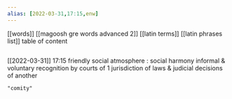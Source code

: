 ```yaml
---
alias: [2022-03-31,17:15,enw]
---
```

[[words]] [[magoosh gre words advanced 2]] [[latin terms]] [[latin phrases list]]
table of content
```toc
```

[[2022-03-31]] 17:15
friendly social atmosphere : social harmony
informal & voluntary recognition by courts of 1 jurisdiction of laws & judicial decisions of another
```query
"comity"
```